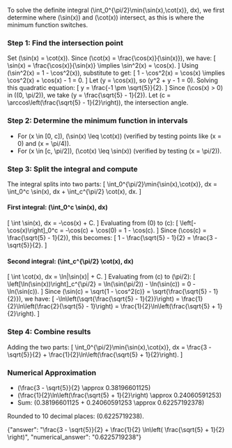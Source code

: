 

To solve the definite integral \(\int_0^{\pi/2}\min\{\sin(x),\cot(x)\}\, dx\), we first determine where \(\sin(x)\) and \(\cot(x)\) intersect, as this is where the minimum function switches.

### Step 1: Find the intersection point
Set \(\sin(x) = \cot(x)\). Since \(\cot(x) = \frac{\cos(x)}{\sin(x)}\), we have:
\[
\sin(x) = \frac{\cos(x)}{\sin(x)} \implies \sin^2(x) = \cos(x).
\]
Using \(\sin^2(x) = 1 - \cos^2(x)\), substitute to get:
\[
1 - \cos^2(x) = \cos(x) \implies \cos^2(x) + \cos(x) - 1 = 0.
\]
Let \(y = \cos(x)\), so \(y^2 + y - 1 = 0\). Solving this quadratic equation:
\[
y = \frac{-1 \pm \sqrt{5}}{2}.
\]
Since \(\cos(x) > 0\) in \((0, \pi/2)\), we take \(y = \frac{\sqrt{5} - 1}{2}\). Let \(c = \arccos\left(\frac{\sqrt{5} - 1}{2}\right)\), the intersection angle.

### Step 2: Determine the minimum function in intervals
- For \(x \in [0, c]\), \(\sin(x) \leq \cot(x)\) (verified by testing points like \(x = 0\) and \(x = \pi/4\)).
- For \(x \in [c, \pi/2]\), \(\cot(x) \leq \sin(x)\) (verified by testing \(x = \pi/2\)).

### Step 3: Split the integral and compute
The integral splits into two parts:
\[
\int_0^{\pi/2}\min\{\sin(x),\cot(x)\}\, dx = \int_0^c \sin(x)\, dx + \int_c^{\pi/2} \cot(x)\, dx.
\]

#### First integral: \(\int_0^c \sin(x)\, dx\)
\[
\int \sin(x)\, dx = -\cos(x) + C.
\]
Evaluating from \(0\) to \(c\):
\[
\left[-\cos(x)\right]_0^c = -\cos(c) + \cos(0) = 1 - \cos(c).
\]
Since \(\cos(c) = \frac{\sqrt{5} - 1}{2}\), this becomes:
\[
1 - \frac{\sqrt{5} - 1}{2} = \frac{3 - \sqrt{5}}{2}.
\]

#### Second integral: \(\int_c^{\pi/2} \cot(x)\, dx\)
\[
\int \cot(x)\, dx = \ln|\sin(x)| + C.
\]
Evaluating from \(c\) to \(\pi/2\):
\[
\left[\ln(\sin(x))\right]_c^{\pi/2} = \ln(\sin(\pi/2)) - \ln(\sin(c)) = 0 - \ln(\sin(c)).
\]
Since \(\sin(c) = \sqrt{1 - \cos^2(c)} = \sqrt{\frac{\sqrt{5} - 1}{2}}\), we have:
\[
-\ln\left(\sqrt{\frac{\sqrt{5} - 1}{2}}\right) = \frac{1}{2}\ln\left(\frac{2}{\sqrt{5} - 1}\right) = \frac{1}{2}\ln\left(\frac{\sqrt{5} + 1}{2}\right).
\]

### Step 4: Combine results
Adding the two parts:
\[
\int_0^{\pi/2}\min\{\sin(x),\cot(x)\}\, dx = \frac{3 - \sqrt{5}}{2} + \frac{1}{2}\ln\left(\frac{\sqrt{5} + 1}{2}\right).
\]

### Numerical Approximation
- \(\frac{3 - \sqrt{5}}{2} \approx 0.38196601125\)
- \(\frac{1}{2}\ln\left(\frac{\sqrt{5} + 1}{2}\right) \approx 0.24060591253\)
- Sum: \(0.38196601125 + 0.24060591253 \approx 0.62257192378\)

Rounded to 10 decimal places: \(0.6225719238\).

{"answer": "\\frac{3 - \\sqrt{5}}{2} + \\frac{1}{2} \\ln\\left( \\frac{\\sqrt{5} + 1}{2} \\right)", "numerical_answer": "0.6225719238"}